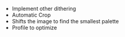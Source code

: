 * Implement other dithering
* Automatic Crop
* Shifts the image to find the smallest palette
* Profile to optimize
